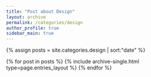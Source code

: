 ```yaml
---
title: "Post about Design"
layout: archive
permalink: /categories/design
author_profile: true
sidebar_main: true
---
```


{% assign posts = site.categories.design | sort:"date" %}

{% for post in posts %}
  {% include archive-single.html type=page.entries_layout %}
{% endfor %}
